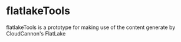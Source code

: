 # flatlakeTools
flatlakeTools is a prototype for making use of the content generate by CloudCannon's FlatLake
